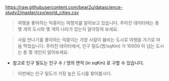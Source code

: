 https://raw.githubusercontent.com/bear2u/datascience-study2/master/csv/world_cities.csv

> 여행을 좋아하는 익중이는 여행지를 알아보고 있습니다. 주어진 데이터에는 총 몇 개의 도시와 몇 개의 나라가 있는지 알아맞혀 보세요.

> 사람 만나기를 좋아하는 익중이는 가장 사람이 붐비는 도시로 여행을 가기로 마음 먹었습니다. 주어진 데이터에서, 인구 밀도(명/sqKm) 가 10000 이 넘는 도시는 총 몇 개인지 알아보세요.
- 참고로 인구 밀도는 인구 수 / 땅의 면적 (in sqKm) 로 구할 수 있습니다. 

> 이번에는 인구 밀도가 가장 높은 도시를 찾아봅시다. 
